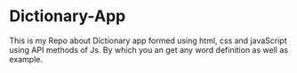 # Dictionary-App
This is my Repo about Dictionary app formed using html, css and javaScript using API methods of Js. By which you an get any word definition as well as example.
